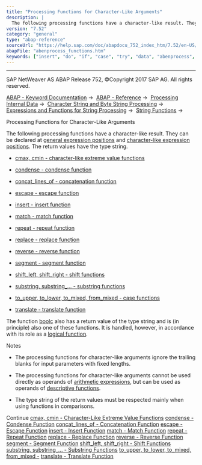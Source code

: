 ```yaml
---
title: "Processing Functions for Character-Like Arguments"
description: |
  The following processing functions have a character-like result. They can be declared at general expression positions(https://help.sap.com/doc/abapdocu_752_index_htm/7.52/en-US/abengeneral_expr_position_glosry.htm 'Glossary Entry') and character-like expression positions(https://help.sap.com/doc
version: "7.52"
category: "general"
type: "abap-reference"
sourceUrl: "https://help.sap.com/doc/abapdocu_752_index_htm/7.52/en-US/abenprocess_functions.htm"
abapFile: "abenprocess_functions.htm"
keywords: ["insert", "do", "if", "case", "try", "data", "abenprocess", "functions"]
---
```


* * *

SAP NetWeaver AS ABAP Release 752, ©Copyright 2017 SAP AG. All rights reserved.

[ABAP - Keyword Documentation](https://help.sap.com/doc/abapdocu_752_index_htm/7.52/en-US/abenabap.htm) →  [ABAP - Reference](https://help.sap.com/doc/abapdocu_752_index_htm/7.52/en-US/abenabap_reference.htm) →  [Processing Internal Data](https://help.sap.com/doc/abapdocu_752_index_htm/7.52/en-US/abenabap_data_working.htm) →  [Character String and Byte String Processing](https://help.sap.com/doc/abapdocu_752_index_htm/7.52/en-US/abenabap_data_string.htm) →  [Expressions and Functions for String Processing](https://help.sap.com/doc/abapdocu_752_index_htm/7.52/en-US/abenstring_processing_expr_func.htm) →  [String Functions](https://help.sap.com/doc/abapdocu_752_index_htm/7.52/en-US/abenstring_functions.htm) → 

Processing Functions for Character-Like Arguments

The following processing functions have a character-like result. They can be declared at [general expression positions](https://help.sap.com/doc/abapdocu_752_index_htm/7.52/en-US/abengeneral_expr_position_glosry.htm "Glossary Entry") and [character-like expression positions](https://help.sap.com/doc/abapdocu_752_index_htm/7.52/en-US/abencharlike_expr_position_glosry.htm "Glossary Entry"). The return values have the type string.

-   [cmax, cmin - character-like extreme value functions](https://help.sap.com/doc/abapdocu_752_index_htm/7.52/en-US/abencmax_cmin_functions.htm)

-   [condense - condense function](https://help.sap.com/doc/abapdocu_752_index_htm/7.52/en-US/abencondense_functions.htm)

-   [concat\_lines\_of - concatenation function](https://help.sap.com/doc/abapdocu_752_index_htm/7.52/en-US/abenconcatenation_functions.htm)

-   [escape - escape function](https://help.sap.com/doc/abapdocu_752_index_htm/7.52/en-US/abenescape_functions.htm)

-   [insert - insert function](https://help.sap.com/doc/abapdocu_752_index_htm/7.52/en-US/abeninsert_functions.htm)

-   [match - match function](https://help.sap.com/doc/abapdocu_752_index_htm/7.52/en-US/abenmatch_functions.htm)

-   [repeat - repeat function](https://help.sap.com/doc/abapdocu_752_index_htm/7.52/en-US/abenrepeat_functions.htm)

-   [replace - replace function](https://help.sap.com/doc/abapdocu_752_index_htm/7.52/en-US/abenreplace_functions.htm)

-   [reverse - reverse function](https://help.sap.com/doc/abapdocu_752_index_htm/7.52/en-US/abenreverse_functions.htm)

-   [segment - segment function](https://help.sap.com/doc/abapdocu_752_index_htm/7.52/en-US/abensegment_functions.htm)

-   [shift\_left, shift\_right - shift functions](https://help.sap.com/doc/abapdocu_752_index_htm/7.52/en-US/abenshift_functions.htm)

-   [substring, substring\_... - substring functions](https://help.sap.com/doc/abapdocu_752_index_htm/7.52/en-US/abensubstring_functions.htm)

-   [to\_upper, to\_lower, to\_mixed, from\_mixed - case functions](https://help.sap.com/doc/abapdocu_752_index_htm/7.52/en-US/abencase_functions.htm)

-   [translate - translate function](https://help.sap.com/doc/abapdocu_752_index_htm/7.52/en-US/abentranslate_functions.htm)

The function [boolc](https://help.sap.com/doc/abapdocu_752_index_htm/7.52/en-US/abenboole_functions.htm) also has a return value of the type string and is (in principle) also one of these functions. It is handled, however, in accordance with its role as a [logical function](https://help.sap.com/doc/abapdocu_752_index_htm/7.52/en-US/abenlogic_function_glosry.htm "Glossary Entry").

Notes

-   The processing functions for character-like arguments ignore the trailing blanks for input parameters with fixed lengths.

-   The processing functions for character-like arguments cannot be used directly as operands of [arithmetic expressions](https://help.sap.com/doc/abapdocu_752_index_htm/7.52/en-US/abenarithmetic_expression_glosry.htm "Glossary Entry"), but can be used as operands of [descriptive functions](https://help.sap.com/doc/abapdocu_752_index_htm/7.52/en-US/abendescriptive_functions.htm).

-   The type string of the return values must be respected mainly when using functions in comparisons.

Continue
[cmax, cmin - Character-Like Extreme Value Functions](https://help.sap.com/doc/abapdocu_752_index_htm/7.52/en-US/abencmax_cmin_functions.htm)
[condense - Condense Function](https://help.sap.com/doc/abapdocu_752_index_htm/7.52/en-US/abencondense_functions.htm)
[concat\_lines\_of - Concatenation Function](https://help.sap.com/doc/abapdocu_752_index_htm/7.52/en-US/abenconcatenation_functions.htm)
[escape - Escape Function](https://help.sap.com/doc/abapdocu_752_index_htm/7.52/en-US/abenescape_functions.htm)
[insert - Insert Function](https://help.sap.com/doc/abapdocu_752_index_htm/7.52/en-US/abeninsert_functions.htm)
[match - Match Function](https://help.sap.com/doc/abapdocu_752_index_htm/7.52/en-US/abenmatch_functions.htm)
[repeat - Repeat Function](https://help.sap.com/doc/abapdocu_752_index_htm/7.52/en-US/abenrepeat_functions.htm)
[replace - Replace Function](https://help.sap.com/doc/abapdocu_752_index_htm/7.52/en-US/abenreplace_functions.htm)
[reverse - Reverse Function](https://help.sap.com/doc/abapdocu_752_index_htm/7.52/en-US/abenreverse_functions.htm)
[segment - Segment Function](https://help.sap.com/doc/abapdocu_752_index_htm/7.52/en-US/abensegment_functions.htm)
[shift\_left, shift\_right - Shift Functions](https://help.sap.com/doc/abapdocu_752_index_htm/7.52/en-US/abenshift_functions.htm)
[substring, substring\_... - Substring Functions](https://help.sap.com/doc/abapdocu_752_index_htm/7.52/en-US/abensubstring_functions.htm)
[to\_upper, to\_lower, to\_mixed, from\_mixed -](https://help.sap.com/doc/abapdocu_752_index_htm/7.52/en-US/abencase_functions.htm)
[translate - Translate Function](https://help.sap.com/doc/abapdocu_752_index_htm/7.52/en-US/abentranslate_functions.htm)
